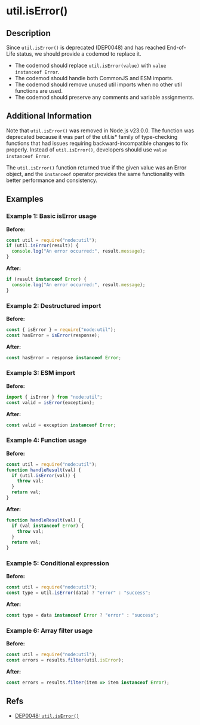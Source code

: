 # util.isError()

## Description

Since `util.isError()` is deprecated (DEP0048) and has reached End-of-Life status, we should provide a codemod to replace it.

- The codemod should replace `util.isError(value)` with `value instanceof Error`.
- The codemod should handle both CommonJS and ESM imports.
- The codemod should remove unused util imports when no other util functions are used.
- The codemod should preserve any comments and variable assignments.

## Additional Information

Note that `util.isError()` was removed in Node.js v23.0.0. The function was deprecated because it was part of the util.is* family of type-checking functions that had issues requiring backward-incompatible changes to fix properly. Instead of `util.isError()`, developers should use `value instanceof Error`.

The `util.isError()` function returned true if the given value was an Error object, and the `instanceof` operator provides the same functionality with better performance and consistency.

## Examples

### Example 1: Basic isError usage

**Before:**

```js
const util = require("node:util");
if (util.isError(result)) {
  console.log("An error occurred:", result.message);
}
```

**After:**

```js
if (result instanceof Error) {
  console.log("An error occurred:", result.message);
}
```

### Example 2: Destructured import

**Before:**

```js
const { isError } = require("node:util");
const hasError = isError(response);
```

**After:**

```js
const hasError = response instanceof Error;
```

### Example 3: ESM import

**Before:**

```js
import { isError } from "node:util";
const valid = isError(exception);
```

**After:**

```js
const valid = exception instanceof Error;
```

### Example 4: Function usage

**Before:**

```js
const util = require("node:util");
function handleResult(val) {
  if (util.isError(val)) {
    throw val;
  }
  return val;
}
```

**After:**

```js
function handleResult(val) {
  if (val instanceof Error) {
    throw val;
  }
  return val;
}
```

### Example 5: Conditional expression

**Before:**

```js
const util = require("node:util");
const type = util.isError(data) ? "error" : "success";
```

**After:**

```js
const type = data instanceof Error ? "error" : "success";
```

### Example 6: Array filter usage

**Before:**

```js
const util = require("node:util");
const errors = results.filter(util.isError);
```

**After:**

```js
const errors = results.filter(item => item instanceof Error);
```

## Refs

- [DEP0048: `util.isError()`](https://nodejs.org/api/deprecations.html#dep0048)